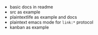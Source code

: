 - basic docs in readme
- src as example
- plaintextlife as example and docs
- plaintext emacs mode for `link:*` protocol
- kanban as example
